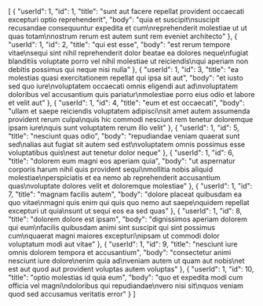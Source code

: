 [comment]: <> (&#40;Iterate over the array below using foreach, map, or reduce and create a bootstrap card for each object and display the cards on the DOM)

[
{
"userId": 1,
"id": 1,
"title": "sunt aut facere repellat provident occaecati excepturi optio reprehenderit",
"body": "quia et suscipit\nsuscipit recusandae consequuntur expedita et cum\nreprehenderit molestiae ut ut quas totam\nnostrum rerum est autem sunt rem eveniet architecto"
},
{
"userId": 1,
"id": 2,
"title": "qui est esse",
"body": "est rerum tempore vitae\nsequi sint nihil reprehenderit dolor beatae ea dolores neque\nfugiat blanditiis voluptate porro vel nihil molestiae ut reiciendis\nqui aperiam non debitis possimus qui neque nisi nulla"
},
{
"userId": 1,
"id": 3,
"title": "ea molestias quasi exercitationem repellat qui ipsa sit aut",
"body": "et iusto sed quo iure\nvoluptatem occaecati omnis eligendi aut ad\nvoluptatem doloribus vel accusantium quis pariatur\nmolestiae porro eius odio et labore et velit aut"
},
{
"userId": 1,
"id": 4,
"title": "eum et est occaecati",
"body": "ullam et saepe reiciendis voluptatem adipisci\nsit amet autem assumenda provident rerum culpa\nquis hic commodi nesciunt rem tenetur doloremque ipsam iure\nquis sunt voluptatem rerum illo velit"
},
{
"userId": 1,
"id": 5,
"title": "nesciunt quas odio",
"body": "repudiandae veniam quaerat sunt sed\nalias aut fugiat sit autem sed est\nvoluptatem omnis possimus esse voluptatibus quis\nest aut tenetur dolor neque"
},
{
"userId": 1,
"id": 6,
"title": "dolorem eum magni eos aperiam quia",
"body": "ut aspernatur corporis harum nihil quis provident sequi\nmollitia nobis aliquid molestiae\nperspiciatis et ea nemo ab reprehenderit accusantium quas\nvoluptate dolores velit et doloremque molestiae"
},
{
"userId": 1,
"id": 7,
"title": "magnam facilis autem",
"body": "dolore placeat quibusdam ea quo vitae\nmagni quis enim qui quis quo nemo aut saepe\nquidem repellat excepturi ut quia\nsunt ut sequi eos ea sed quas"
},
{
"userId": 1,
"id": 8,
"title": "dolorem dolore est ipsam",
"body": "dignissimos aperiam dolorem qui eum\nfacilis quibusdam animi sint suscipit qui sint possimus cum\nquaerat magni maiores excepturi\nipsam ut commodi dolor voluptatum modi aut vitae"
},
{
"userId": 1,
"id": 9,
"title": "nesciunt iure omnis dolorem tempora et accusantium",
"body": "consectetur animi nesciunt iure dolore\nenim quia ad\nveniam autem ut quam aut nobis\net est aut quod aut provident voluptas autem voluptas"
},
{
"userId": 1,
"id": 10,
"title": "optio molestias id quia eum",
"body": "quo et expedita modi cum officia vel magni\ndoloribus qui repudiandae\nvero nisi sit\nquos veniam quod sed accusamus veritatis error"
}
]